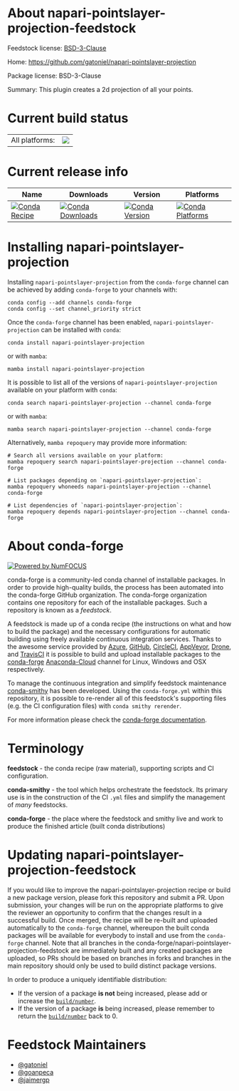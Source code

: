 About napari-pointslayer-projection-feedstock
=============================================

Feedstock license: [BSD-3-Clause](https://github.com/conda-forge/napari-pointslayer-projection-feedstock/blob/main/LICENSE.txt)

Home: https://github.com/gatoniel/napari-pointslayer-projection

Package license: BSD-3-Clause

Summary: This plugin creates a 2d projection of all your points.

Current build status
====================


<table><tr><td>All platforms:</td>
    <td>
      <a href="https://dev.azure.com/conda-forge/feedstock-builds/_build/latest?definitionId=19140&branchName=main">
        <img src="https://dev.azure.com/conda-forge/feedstock-builds/_apis/build/status/napari-pointslayer-projection-feedstock?branchName=main">
      </a>
    </td>
  </tr>
</table>

Current release info
====================

| Name | Downloads | Version | Platforms |
| --- | --- | --- | --- |
| [![Conda Recipe](https://img.shields.io/badge/recipe-napari--pointslayer--projection-green.svg)](https://anaconda.org/conda-forge/napari-pointslayer-projection) | [![Conda Downloads](https://img.shields.io/conda/dn/conda-forge/napari-pointslayer-projection.svg)](https://anaconda.org/conda-forge/napari-pointslayer-projection) | [![Conda Version](https://img.shields.io/conda/vn/conda-forge/napari-pointslayer-projection.svg)](https://anaconda.org/conda-forge/napari-pointslayer-projection) | [![Conda Platforms](https://img.shields.io/conda/pn/conda-forge/napari-pointslayer-projection.svg)](https://anaconda.org/conda-forge/napari-pointslayer-projection) |

Installing napari-pointslayer-projection
========================================

Installing `napari-pointslayer-projection` from the `conda-forge` channel can be achieved by adding `conda-forge` to your channels with:

```
conda config --add channels conda-forge
conda config --set channel_priority strict
```

Once the `conda-forge` channel has been enabled, `napari-pointslayer-projection` can be installed with `conda`:

```
conda install napari-pointslayer-projection
```

or with `mamba`:

```
mamba install napari-pointslayer-projection
```

It is possible to list all of the versions of `napari-pointslayer-projection` available on your platform with `conda`:

```
conda search napari-pointslayer-projection --channel conda-forge
```

or with `mamba`:

```
mamba search napari-pointslayer-projection --channel conda-forge
```

Alternatively, `mamba repoquery` may provide more information:

```
# Search all versions available on your platform:
mamba repoquery search napari-pointslayer-projection --channel conda-forge

# List packages depending on `napari-pointslayer-projection`:
mamba repoquery whoneeds napari-pointslayer-projection --channel conda-forge

# List dependencies of `napari-pointslayer-projection`:
mamba repoquery depends napari-pointslayer-projection --channel conda-forge
```


About conda-forge
=================

[![Powered by
NumFOCUS](https://img.shields.io/badge/powered%20by-NumFOCUS-orange.svg?style=flat&colorA=E1523D&colorB=007D8A)](https://numfocus.org)

conda-forge is a community-led conda channel of installable packages.
In order to provide high-quality builds, the process has been automated into the
conda-forge GitHub organization. The conda-forge organization contains one repository
for each of the installable packages. Such a repository is known as a *feedstock*.

A feedstock is made up of a conda recipe (the instructions on what and how to build
the package) and the necessary configurations for automatic building using freely
available continuous integration services. Thanks to the awesome service provided by
[Azure](https://azure.microsoft.com/en-us/services/devops/), [GitHub](https://github.com/),
[CircleCI](https://circleci.com/), [AppVeyor](https://www.appveyor.com/),
[Drone](https://cloud.drone.io/welcome), and [TravisCI](https://travis-ci.com/)
it is possible to build and upload installable packages to the
[conda-forge](https://anaconda.org/conda-forge) [Anaconda-Cloud](https://anaconda.org/)
channel for Linux, Windows and OSX respectively.

To manage the continuous integration and simplify feedstock maintenance
[conda-smithy](https://github.com/conda-forge/conda-smithy) has been developed.
Using the ``conda-forge.yml`` within this repository, it is possible to re-render all of
this feedstock's supporting files (e.g. the CI configuration files) with ``conda smithy rerender``.

For more information please check the [conda-forge documentation](https://conda-forge.org/docs/).

Terminology
===========

**feedstock** - the conda recipe (raw material), supporting scripts and CI configuration.

**conda-smithy** - the tool which helps orchestrate the feedstock.
                   Its primary use is in the construction of the CI ``.yml`` files
                   and simplify the management of *many* feedstocks.

**conda-forge** - the place where the feedstock and smithy live and work to
                  produce the finished article (built conda distributions)


Updating napari-pointslayer-projection-feedstock
================================================

If you would like to improve the napari-pointslayer-projection recipe or build a new
package version, please fork this repository and submit a PR. Upon submission,
your changes will be run on the appropriate platforms to give the reviewer an
opportunity to confirm that the changes result in a successful build. Once
merged, the recipe will be re-built and uploaded automatically to the
`conda-forge` channel, whereupon the built conda packages will be available for
everybody to install and use from the `conda-forge` channel.
Note that all branches in the conda-forge/napari-pointslayer-projection-feedstock are
immediately built and any created packages are uploaded, so PRs should be based
on branches in forks and branches in the main repository should only be used to
build distinct package versions.

In order to produce a uniquely identifiable distribution:
 * If the version of a package **is not** being increased, please add or increase
   the [``build/number``](https://docs.conda.io/projects/conda-build/en/latest/resources/define-metadata.html#build-number-and-string).
 * If the version of a package **is** being increased, please remember to return
   the [``build/number``](https://docs.conda.io/projects/conda-build/en/latest/resources/define-metadata.html#build-number-and-string)
   back to 0.

Feedstock Maintainers
=====================

* [@gatoniel](https://github.com/gatoniel/)
* [@goanpeca](https://github.com/goanpeca/)
* [@jaimergp](https://github.com/jaimergp/)

